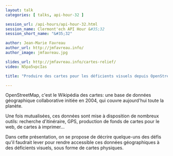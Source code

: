 ```yaml
---
layout: talk
categories: [ talks, api-hour-32 ]

session_url: /api-hours/api-hour-32.html
session_name: Clermont'ech API Hour &#35;32
session_short_name: "&#35;32"

author: Jean-Marie Favreau
author_url: http://jmfavreau.info/
author_image: jmfavreau.jpg

slides_url: http://jmfavreau.info/cartes-relief/
video: N5pa5vpcIas

title: "Produire des cartes pour les déficients visuels depuis OpenStreetMap"

---
```


OpenStreetMap, c'est le Wikipédia des cartes: une base de données géographique
collaborative initiée en 2004, qui couvre aujourd'hui toute la planète.

Une fois mutualisées, ces données sont mise à disposition de nombreux outils:
recherche d'itinéraire, GPS, production de fonds de cartes pour le web, de
cartes à imprimer...

Dans cette présentation, on se propose de décrire quelque-uns des défis qu'il
faudrait lever pour rendre accessible ces données géographiques à des
déficients visuels, sous forme de cartes physiques.
